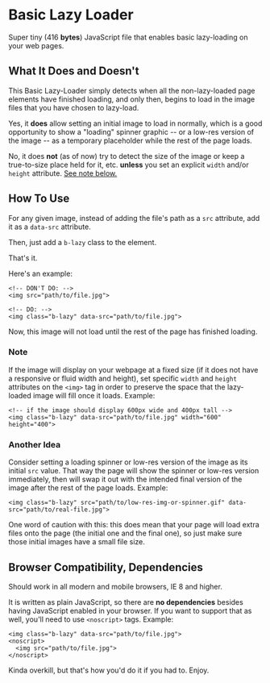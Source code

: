 # Basic Lazy Loader

Super tiny (416 **bytes**) JavaScript file that enables basic lazy-loading on your web pages.


## What It Does and Doesn't

This Basic Lazy-Loader simply detects when all the non-lazy-loaded page elements have finished loading, and only then, begins to load in the image files that you have chosen to lazy-load.

Yes, it **does** allow setting an initial image to load in normally, which is a good opportunity to show a "loading" spinner graphic -- or a low-res version of the image -- as a temporary placeholder while the rest of the page loads.

No, it does **not** (as of now) try to detect the size of the image or keep a true-to-size place held for it, etc. **unless** you set an explicit `width` and/or `height` attribute. <a href="#note">See note below.</a>


## How To Use

For any given image, instead of adding the file's path as a `src` attribute, add it as a `data-src` attribute.

Then, just add a `b-lazy` class to the element.

That's it.

Here's an example:

    <!-- DON'T DO: -->
    <img src="path/to/file.jpg">
    
    <!-- DO: -->
    <img class="b-lazy" data-src="path/to/file.jpg">

Now, this image will not load until the rest of the page has finished loading.


### Note

If the image will display on your webpage at a fixed size (if it does not have a responsive or fluid width and height), set specific `width` and `height` attributes on the `<img>` tag in order to preserve the space that the lazy-loaded image will fill once it loads. Example:

    <!-- if the image should display 600px wide and 400px tall -->
    <img class="b-lazy" data-src="path/to/file.jpg" width="600" height="400">


### Another Idea

Consider setting a loading spinner or low-res version of the image as its initial `src` value. That way the page will show the spinner or low-res version immediately, then will swap it out with the intended final version of the image after the rest of the page loads. Example:

    <img class="b-lazy" src="path/to/low-res-img-or-spinner.gif" data-src="path/to/real-file.jpg">

One word of caution with this: this does mean that your page will load extra files onto the page (the initial one and the final one), so just make sure those initial images have a small file size.


## Browser Compatibility, Dependencies

Should work in all modern and mobile browsers, IE 8 and higher.

It is written as plain JavaScript, so there are **no dependencies** besides having JavaScript enabled in your browser. If you want to support that as well, you'll need to use `<noscript>` tags. Example:

    <img class="b-lazy" data-src="path/to/file.jpg">
    <noscript>
      <img src="path/to/file.jpg">
    </noscript>

Kinda overkill, but that's how you'd do it if you had to. Enjoy.
